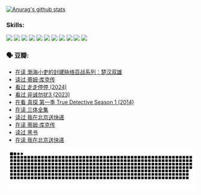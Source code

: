 
[![Anurag's github stats](https://github-readme-stats.vercel.app/api?username=w940853815)](https://github.com/anuraghazra/github-readme-stats)

### Skills:

<code><img height="32" src="https://cdn.jsdelivr.net/npm/simple-icons@v5/icons/python.svg"></code>
<code><img height="32" src="https://cdn.jsdelivr.net/npm/simple-icons@v5/icons/javascript.svg"></code>
<code><img height="32" src="https://cdn.jsdelivr.net/npm/simple-icons@v5/icons/django.svg"></code>
<code><img height="32" src="https://cdn.jsdelivr.net/npm/simple-icons@v5/icons/flask.svg"></code>
<code><img height="32" src="https://cdn.jsdelivr.net/npm/simple-icons@v5/icons/vuetify.svg"></code>
<code><img height="32" src="https://cdn.jsdelivr.net/npm/simple-icons@v5/icons/git.svg"></code>
<code><img height="32" src="https://cdn.jsdelivr.net/npm/simple-icons@v5/icons/docker.svg"></code>
<code><img height="32" src="https://cdn.jsdelivr.net/npm/simple-icons@v5/icons/postgresql.svg"></code>
<code><img height="32" src="https://cdn.jsdelivr.net/npm/simple-icons@v5/icons/elasticsearch.svg"></code>
<code><img height="32" src="https://cdn.jsdelivr.net/npm/simple-icons@v5/icons/macos.svg"></code>
<code><img height="32" src="https://cdn.jsdelivr.net/npm/simple-icons@v5/icons/linux.svg"></code>

### 🗣 豆瓣:

<!-- DOUBAN-ACTIVITIES:START -->
- [在读 渤海小吏的封建脉络百战系列：楚汉双雄](https://www.douban.com/people/136069238/status/4700950146/?_i=24746774)
- [读过 蒂姆·库克传](https://www.douban.com/people/136069238/status/4700949869/?_i=24746774)
- [看过 走走停停‎ (2024)](https://www.douban.com/people/136069238/status/4684430230/?_i=24746774)
- [看过 非诚勿扰3‎ (2023)](https://www.douban.com/people/136069238/status/4676324100/?_i=24746774)
- [在看 真探 第一季 True Detective Season 1‎ (2014)](https://www.douban.com/people/136069238/status/4673382852/?_i=24746774)
- [在读 三体全集](https://www.douban.com/people/136069238/status/4672842521/?_i=24746774)
- [读过 我在北京送快递](https://www.douban.com/people/136069238/status/4672842036/?_i=24746774)
- [在读 蒂姆·库克传](https://www.douban.com/people/136069238/status/4663517053/?_i=24746774)
- [读过 黑书](https://www.douban.com/people/136069238/status/4663516022/?_i=24746774)
- [在读 我在北京送快递](https://www.douban.com/people/136069238/status/4658098365/?_i=24746774)
<!-- DOUBAN-ACTIVITIES:END -->


![Snake animation](https://raw.githubusercontent.com/w940853815/w940853815/output/github-contribution-grid-snake.svg)

<!--
**w940853815/w940853815** is a ✨ _special_ ✨ repository because its `README.md` (this file) appears on your GitHub profile.

Here are some ideas to get you started:

- 🔭 I’m currently working on ...
- 🌱 I’m currently learning ...
- 👯 I’m looking to collaborate on ...
- 🤔 I’m looking for help with ...
- 💬 Ask me about ...
- 📫 How to reach me: ...
- 😄 Pronouns: ...
- ⚡ Fun fact: ...
-->
